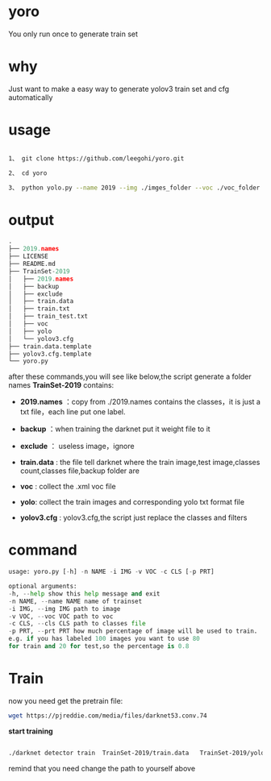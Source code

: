 # yoro

You only run once to generate train set

# why

Just want to make a easy way to generate yolov3 train set and cfg automatically

# usage

```bash

1、 git clone https://github.com/leegohi/yoro.git

2、 cd yoro

3、 python yolo.py --name 2019 --img ./imges_folder --voc ./voc_folder --cls ./2019.names --prt 0.8

```

# output

```python
.
├── 2019.names
├── LICENSE
├── README.md
├── TrainSet-2019
│   ├── 2019.names
│   ├── backup
│   ├── exclude
│   ├── train.data
│   ├── train.txt
│   ├── train_test.txt
│   ├── voc
│   ├── yolo
│   └── yolov3.cfg
├── train.data.template
├── yolov3.cfg.template
└── yoro.py
```

after these commands,you will see like below,the script generate a folder names **TrainSet-2019** contains:

- **2019.names** ：copy from ./2019.names contains the classes，it is just a txt file，each line put one label.

- **backup** ：when training the darknet put it weight file to it

- **exclude** ： useless image，ignore

- **train.data** : the file tell darknet where the train image,test image,classes count,classes file,backup folder are

- **voc** : collect the .xml voc file

- **yolo**: collect the train images and corresponding yolo txt format file

- **yolov3.cfg** : yolov3.cfg,the script just replace the classes and filters

# command

```python
usage: yoro.py [-h] -n NAME -i IMG -v VOC -c CLS [-p PRT]

optional arguments:
-h, --help show this help message and exit
-n NAME, --name NAME name of trainset
-i IMG, --img IMG path to image
-v VOC, --voc VOC path to voc
-c CLS, --cls CLS path to classes file
-p PRT, --prt PRT how much percentage of image will be used to train.
e.g. if you has labeled 100 images you want to use 80
for train and 20 for test,so the percentage is 0.8
```

# Train

now you need get the pretrain file:

```bash
wget https://pjreddie.com/media/files/darknet53.conv.74

```

**start training**

```bash

./darknet detector train  TrainSet-2019/train.data   TrainSet-2019/yolov3.cfg darknet53.conv.74

```

remind that you need change the path to yourself above
